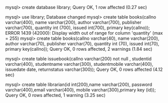 mysql> create database library;
Query OK, 1 row affected (0.27 sec)

mysql> use library;
Database changed
mysql> create table books(callno varchar(400), name varchar(200), author varchar(700), publisher varchar(700), quantity int (700), issued int(700), primary key(callno));
ERROR 1439 (42000): Display width out of range for column 'quantity' (max = 255)
mysql> create table books(callno varchar(40), name varchar(200), author varchar(70), publisher varchar(70), quantity int (70), issued int(70), primary key(callno));
Query OK, 0 rows affected, 2 warnings (1.84 sec)

mysql> create table issuebook(callno varchar(200) not null , studentid varchar(400), studentname varchar(300), studentmobile varchar(400), issuedate date, returnstatus varchar(300));
Query OK, 0 rows affected (4.12 sec)

mysql> create table librarian(id int(200),name varchar(200), password varchar(400),email varchar(400), mobile varchar(300),primary key (id));
Query OK, 0 rows affected, 1 warning (3.25 sec)
